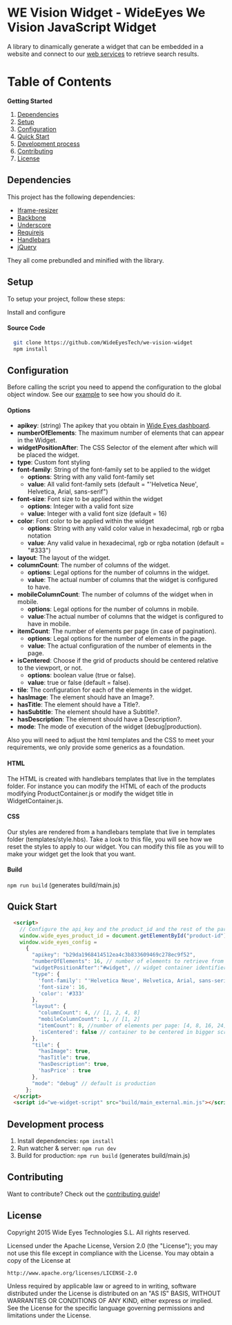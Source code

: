WE Vision Widget - WideEyes We Vision JavaScript Widget
==============

A library to dinamically generate a widget that can be embedded in a website and connect to our [web services](http://docs.wide-eyes.it) to retrieve search results.

Table of Contents
=================
**Getting Started**

1. [Dependencies](#dependencies)
1. [Setup](#setup)
1. [Configuration](#configuration)
1. [Quick Start](#quick-start)
1. [Development process](#development-process)
1. [Contributing](#contributing)
1. [License](#license)

Dependencies
-------------

This project has the following dependencies:

- [Iframe-resizer](https://github.com/davidjbradshaw/iframe-resizer)
- [Backbone](http://backbonejs.org/)
- [Underscore](http://underscorejs.org/)
- [Requirejs](http://requirejs.org/)
- [Handlebars](http://handlebarsjs.com/)
- [jQuery](http://jquery.com/)

They all come prebundled and minified with the library.

Setup
-------------

To setup your project, follow these steps:

Install and configure

#### Source Code

```sh
  git clone https://github.com/WideEyesTech/we-vision-widget
  npm install
```

Configuration
---------------

Before calling the script you need to append the configuration to the global object window.
See our [example](example.html) to see how you should do it.

#### Options

 * **apikey**: (string) The apikey that you obtain in [Wide Eyes dashboard](http://dashboard.wide-eyes.it/#/APIkey).
 * **numberOfElements**: The maximum number of elements that can appear in the Widget.
 * **widgetPositionAfter**: The CSS Selector of the element after which will be placed the widget.
 * **type**: Custom font styling
  * **font-family**: String of the font-family set to be applied to the widget
     * **options**: String with any valid font-family set 
     * **value**: All valid font-family sets (default = "'Helvetica Neue', Helvetica, Arial, sans-serif")
  * **font-size**: Font size to be applied within the widget
     * **options**: Integer with a valid font size
     * **value**: Integer with a valid font size (default = 16)
  * **color**: Font color to be applied within the widget
     * **options**: String with any valid color value in hexadecimal, rgb or rgba notation
     * **value**: Any valid value in hexadecimal, rgb or rgba notation (default = "#333")
 * **layout**: The layout of the widget.
  * **columnCount**: The number of columns of the widget.
     * **options**: Legal options for the number of columns in the widget.
     * **value**: The actual number of columns that the widget is configured to have.
  * **mobileColumnCount**: The number of columns of the widget when in mobile.
     * **options**: Legal options for the number of columns in mobile.
     * **value**:The actual number of columns that the widget is configured to have in mobile.
  * **itemCount**: The number of elements per page (in case of pagination). 
     * **options**: Legal options for the number of elements in the page.
     * **value**: The actual configuration of the number of elements in the page.
  * **isCentered**: Choose if the grid of products should be centered relative to the viewport, or not. 
     * **options**: boolean value (true or false).
     * **value**: true or false (default = false).
 * **tile**: The configuration for each of the elements in the widget.
  * **hasImage**: The element should have an Image?.
  * **hasTitle**: The element should have a Title?.
  * **hasSubtitle**: The element should have a Subtitle?.
  * **hasDescription**: The element should have a Description?.
 * **mode**: The mode of execution of the widget (debug|production).
 
Also you will need to adjust the html templates and the CSS to meet your requirements, we only provide some generics as a foundation.

#### HTML

The HTML is created with handlebars templates that live in the templates folder. For instance you can modify the HTML of each of the products modifying ProductContainer.js
or modify the widget title in WidgetContainer.js.

#### CSS

Our styles are rendered from a handlebars template that live in templates folder (templates/style.hbs).
Take a look to this file, you will see how we reset the styles to apply to our widget.
You can modify this file as you will to make your widget get the look that you want.

#### Build

```npm run build``` (generates build/main.js)


Quick Start
-------------

```html
  <script>
    // Configure the api_key and the product_id and the rest of the parameters.
    window.wide_eyes_product_id = document.getElementById("product-id").innerHTML;
    window.wide_eyes_config = 
      {
        "apikey": "b29da1968414512ea4c3b833609469c278ec9f52",
        "numberOfElements": 16, // number of elements to retrieve from API
        "widgetPositionAfter":"#widget", // widget container identifier
        "type": {
          'font-family': "'Helvetica Neue', Helvetica, Arial, sans-serif",
          'font-size': 16,
          'color': '#333'
        },
        "layout": {
          "columnCount": 4, // [1, 2, 4, 8]
          "mobileColumnCount": 1, // [1, 2]
          "itemCount": 8, //number of elements per page: [4, 8, 16, 24]
          'isCentered': false // container to be centered in bigger screens: true or false 
        },
        "tile": {
          "hasImage": true,
          "hasTitle": true,
          "hasDescription": true,
          'hasPrice' : true
        },
        "mode": "debug" // default is production
      };
  </script>
  <script id="we-widget-script" src="build/main_external.min.js"></script>
```


Development process
--------------------

1. Install dependencies: ```npm install```
2. Run watcher & server: ```npm run dev```
3. Build for production: ```npm run build``` (generates build/main.js)


Contributing
-----------------

Want to contribute? Check out the [contributing guide](CONTRIBUTING.md)!

License
----------------

Copyright 2015 Wide Eyes Technologies S.L. All rights reserved.

Licensed under the Apache License, Version 2.0 (the "License");
you may not use this file except in compliance with the License.
You may obtain a copy of the License at

    http://www.apache.org/licenses/LICENSE-2.0

Unless required by applicable law or agreed to in writing, software
distributed under the License is distributed on an "AS IS" BASIS,
WITHOUT WARRANTIES OR CONDITIONS OF ANY KIND, either express or implied.
See the License for the specific language governing permissions and
limitations under the License.
